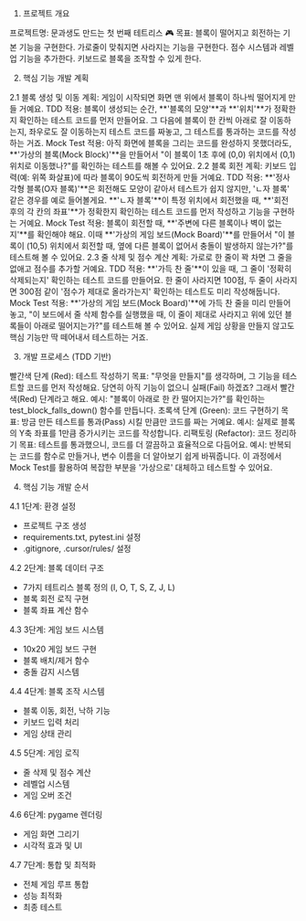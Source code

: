 1. 프로젝트 개요

프로젝트명: 문과생도 만드는 첫 번째 테트리스 🎮
목표:
블록이 떨어지고 회전하는 기본 기능을 구현한다.
가로줄이 맞춰지면 사라지는 기능을 구현한다.
점수 시스템과 레벨업 기능을 추가한다.
키보드로 블록을 조작할 수 있게 한다.

2. 핵심 기능 개발 계획

2.1 블록 생성 및 이동
계획: 게임이 시작되면 화면 맨 위에서 블록이 하나씩 떨어지게 만들 거예요.
TDD 적용: 블록이 생성되는 순간, **'블록의 모양'**과 **'위치'**가 정확한지 확인하는 테스트 코드를 먼저 만들어요. 그 다음에 블록이 한 칸씩 아래로 잘 이동하는지, 좌우로도 잘 이동하는지 테스트 코드를 짜놓고, 그 테스트를 통과하는 코드를 작성하는 거죠.
Mock Test 적용: 아직 화면에 블록을 그리는 코드를 완성하지 못했더라도, **'가상의 블록(Mock Block)'**을 만들어서 "이 블록이 1초 후에 (0,0) 위치에서 (0,1) 위치로 이동했나?"를 확인하는 테스트를 해볼 수 있어요.
2.2 블록 회전
계획: 키보드 입력(예: 위쪽 화살표)에 따라 블록이 90도씩 회전하게 만들 거예요.
TDD 적용: **'정사각형 블록(O자 블록)'**은 회전해도 모양이 같아서 테스트가 쉽지 않지만, 'ㄴ자 블록' 같은 경우를 예로 들어볼게요. **'ㄴ자 블록'**이 특정 위치에서 회전했을 때, **'회전 후의 각 칸의 좌표'**가 정확한지 확인하는 테스트 코드를 먼저 작성하고 기능을 구현하는 거예요.
Mock Test 적용: 블록이 회전할 때, **'주변에 다른 블록이나 벽이 없는지'**를 확인해야 해요. 이때 **'가상의 게임 보드(Mock Board)'**를 만들어서 "이 블록이 (10,5) 위치에서 회전할 때, 옆에 다른 블록이 없어서 충돌이 발생하지 않는가?"를 테스트해 볼 수 있어요.
2.3 줄 삭제 및 점수 계산
계획: 가로로 한 줄이 꽉 차면 그 줄을 없애고 점수를 추가할 거예요.
TDD 적용: **'가득 찬 줄'**이 있을 때, 그 줄이 '정확히 삭제되는지' 확인하는 테스트 코드를 만들어요. 한 줄이 사라지면 100점, 두 줄이 사라지면 300점 같이 '점수가 제대로 올라가는지' 확인하는 테스트도 미리 작성해둡니다.
Mock Test 적용: **'가상의 게임 보드(Mock Board)'**에 가득 찬 줄을 미리 만들어 놓고, "이 보드에서 줄 삭제 함수를 실행했을 때, 이 줄이 제대로 사라지고 위에 있던 블록들이 아래로 떨어지는가?"를 테스트해 볼 수 있어요. 실제 게임 상황을 만들지 않고도 핵심 기능만 딱 떼어내서 테스트하는 거죠.

3. 개발 프로세스 (TDD 기반)

빨간색 단계 (Red): 테스트 작성하기
목표: "무엇을 만들지"를 생각하며, 그 기능을 테스트할 코드를 먼저 작성해요. 당연히 아직 기능이 없으니 실패(Fail) 하겠죠? 그래서 빨간색(Red) 단계라고 해요.
예시: "블록이 아래로 한 칸 떨어지는가?"를 확인하는 test_block_falls_down() 함수를 만듭니다.
초록색 단계 (Green): 코드 구현하기
목표: 방금 만든 테스트를 통과(Pass) 시킬 만큼만 코드를 짜는 거예요.
예시: 실제로 블록의 Y축 좌표를 1만큼 증가시키는 코드를 작성합니다.
리팩토링 (Refactor): 코드 정리하기
목표: 테스트를 통과했으니, 코드를 더 깔끔하고 효율적으로 다듬어요.
예시: 반복되는 코드를 함수로 만들거나, 변수 이름을 더 알아보기 쉽게 바꿔줍니다. 이 과정에서 Mock Test를 활용하여 복잡한 부분을 '가상으로' 대체하고 테스트할 수 있어요.

4. 핵심 기능 개발 순서

4.1 1단계: 환경 설정
- 프로젝트 구조 생성
- requirements.txt, pytest.ini 설정
- .gitignore, .cursor/rules/ 설정

4.2 2단계: 블록 데이터 구조
- 7가지 테트리스 블록 정의 (I, O, T, S, Z, J, L)
- 블록 회전 로직 구현
- 블록 좌표 계산 함수

4.3 3단계: 게임 보드 시스템
- 10x20 게임 보드 구현
- 블록 배치/제거 함수
- 충돌 감지 시스템

4.4 4단계: 블록 조작 시스템
- 블록 이동, 회전, 낙하 기능
- 키보드 입력 처리
- 게임 상태 관리

4.5 5단계: 게임 로직
- 줄 삭제 및 점수 계산
- 레벨업 시스템
- 게임 오버 조건

4.6 6단계: pygame 렌더링
- 게임 화면 그리기
- 시각적 효과 및 UI

4.7 7단계: 통합 및 최적화
- 전체 게임 루프 통합
- 성능 최적화
- 최종 테스트
